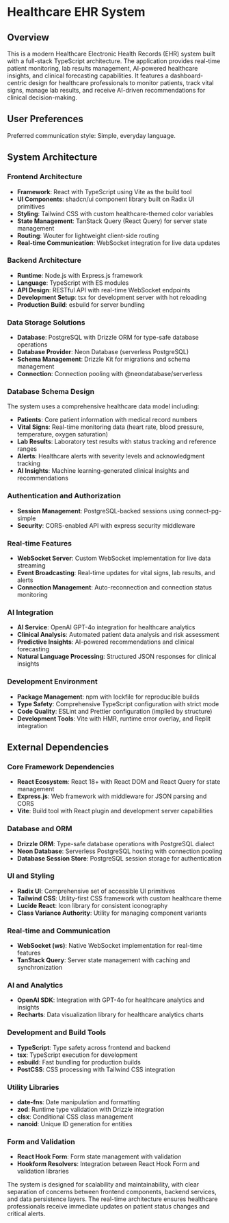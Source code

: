 # Healthcare EHR System

## Overview

This is a modern Healthcare Electronic Health Records (EHR) system built with a full-stack TypeScript architecture. The application provides real-time patient monitoring, lab results management, AI-powered healthcare insights, and clinical forecasting capabilities. It features a dashboard-centric design for healthcare professionals to monitor patients, track vital signs, manage lab results, and receive AI-driven recommendations for clinical decision-making.

## User Preferences

Preferred communication style: Simple, everyday language.

## System Architecture

### Frontend Architecture
- **Framework**: React with TypeScript using Vite as the build tool
- **UI Components**: shadcn/ui component library built on Radix UI primitives
- **Styling**: Tailwind CSS with custom healthcare-themed color variables
- **State Management**: TanStack Query (React Query) for server state management
- **Routing**: Wouter for lightweight client-side routing
- **Real-time Communication**: WebSocket integration for live data updates

### Backend Architecture
- **Runtime**: Node.js with Express.js framework
- **Language**: TypeScript with ES modules
- **API Design**: RESTful API with real-time WebSocket endpoints
- **Development Setup**: tsx for development server with hot reloading
- **Production Build**: esbuild for server bundling

### Data Storage Solutions
- **Database**: PostgreSQL with Drizzle ORM for type-safe database operations
- **Database Provider**: Neon Database (serverless PostgreSQL)
- **Schema Management**: Drizzle Kit for migrations and schema management
- **Connection**: Connection pooling with @neondatabase/serverless

### Database Schema Design
The system uses a comprehensive healthcare data model including:
- **Patients**: Core patient information with medical record numbers
- **Vital Signs**: Real-time monitoring data (heart rate, blood pressure, temperature, oxygen saturation)
- **Lab Results**: Laboratory test results with status tracking and reference ranges
- **Alerts**: Healthcare alerts with severity levels and acknowledgment tracking
- **AI Insights**: Machine learning-generated clinical insights and recommendations

### Authentication and Authorization
- **Session Management**: PostgreSQL-backed sessions using connect-pg-simple
- **Security**: CORS-enabled API with express security middleware

### Real-time Features
- **WebSocket Server**: Custom WebSocket implementation for live data streaming
- **Event Broadcasting**: Real-time updates for vital signs, lab results, and alerts
- **Connection Management**: Auto-reconnection and connection status monitoring

### AI Integration
- **AI Service**: OpenAI GPT-4o integration for healthcare analytics
- **Clinical Analysis**: Automated patient data analysis and risk assessment
- **Predictive Insights**: AI-powered recommendations and clinical forecasting
- **Natural Language Processing**: Structured JSON responses for clinical insights

### Development Environment
- **Package Management**: npm with lockfile for reproducible builds
- **Type Safety**: Comprehensive TypeScript configuration with strict mode
- **Code Quality**: ESLint and Prettier configuration (implied by structure)
- **Development Tools**: Vite with HMR, runtime error overlay, and Replit integration

## External Dependencies

### Core Framework Dependencies
- **React Ecosystem**: React 18+ with React DOM and React Query for state management
- **Express.js**: Web framework with middleware for JSON parsing and CORS
- **Vite**: Build tool with React plugin and development server capabilities

### Database and ORM
- **Drizzle ORM**: Type-safe database operations with PostgreSQL dialect
- **Neon Database**: Serverless PostgreSQL hosting with connection pooling
- **Database Session Store**: PostgreSQL session storage for authentication

### UI and Styling
- **Radix UI**: Comprehensive set of accessible UI primitives
- **Tailwind CSS**: Utility-first CSS framework with custom healthcare theme
- **Lucide React**: Icon library for consistent iconography
- **Class Variance Authority**: Utility for managing component variants

### Real-time and Communication
- **WebSocket (ws)**: Native WebSocket implementation for real-time features
- **TanStack Query**: Server state management with caching and synchronization

### AI and Analytics
- **OpenAI SDK**: Integration with GPT-4o for healthcare analytics and insights
- **Recharts**: Data visualization library for healthcare analytics charts

### Development and Build Tools
- **TypeScript**: Type safety across frontend and backend
- **tsx**: TypeScript execution for development
- **esbuild**: Fast bundling for production builds
- **PostCSS**: CSS processing with Tailwind CSS integration

### Utility Libraries
- **date-fns**: Date manipulation and formatting
- **zod**: Runtime type validation with Drizzle integration
- **clsx**: Conditional CSS class management
- **nanoid**: Unique ID generation for entities

### Form and Validation
- **React Hook Form**: Form state management with validation
- **Hookform Resolvers**: Integration between React Hook Form and validation libraries

The system is designed for scalability and maintainability, with clear separation of concerns between frontend components, backend services, and data persistence layers. The real-time architecture ensures healthcare professionals receive immediate updates on patient status changes and critical alerts.